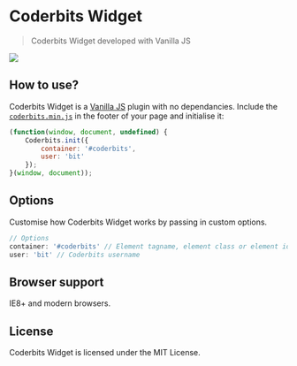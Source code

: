 # Coderbits Widget
> Coderbits Widget developed with Vanilla JS

![](https://raw.github.com/pinceladasdaweb/Coderbits-Widget/master/screenshot.png)

## How to use?
Coderbits Widget is a [Vanilla JS](http://vanilla-js.com/) plugin with no dependancies. Include the [`coderbits.min.js`](assets/js/coderbits.min.js) in the footer of your page and initialise it:

```javascript
(function(window, document, undefined) {
    Coderbits.init({
        container: '#coderbits',
        user: 'bit'
    });
}(window, document));
```
## Options
Customise how Coderbits Widget works by passing in custom options.

```javascript
// Options
container: '#coderbits' // Element tagname, element class or element id
user: 'bit' // Coderbits username
```

## Browser support
IE8+ and modern browsers.

## License
Coderbits Widget is licensed under the MIT License.
